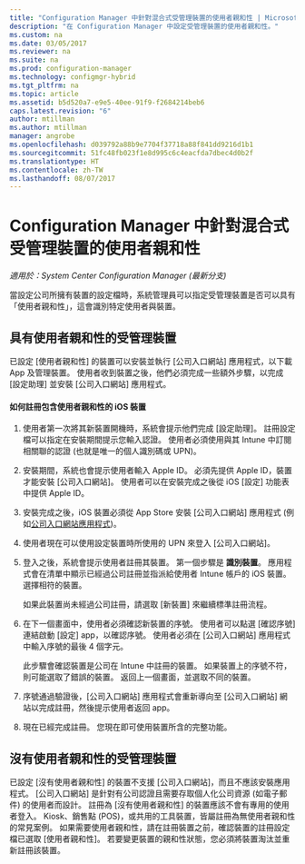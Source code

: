 ```yaml
---
title: "Configuration Manager 中針對混合式受管理裝置的使用者親和性 | Microsoft Docs"
description: "在 Configuration Manager 中設定受管理裝置的使用者親和性。"
ms.custom: na
ms.date: 03/05/2017
ms.reviewer: na
ms.suite: na
ms.prod: configuration-manager
ms.technology: configmgr-hybrid
ms.tgt_pltfrm: na
ms.topic: article
ms.assetid: b5d520a7-e9e5-40ee-91f9-f2684214beb6
caps.latest.revision: "6"
author: mtillman
ms.author: mtillman
manager: angrobe
ms.openlocfilehash: d039792a88b9e7704f37718a88f841dd9216d1b1
ms.sourcegitcommit: 51fc48fb023f1e8d995c6c4eacfda7dbec4d0b2f
ms.translationtype: HT
ms.contentlocale: zh-TW
ms.lasthandoff: 08/07/2017
---
```

# <a name="user-affinity-for-hybrid-managed-devices-in-configuration-manager"></a>Configuration Manager 中針對混合式受管理裝置的使用者親和性

*適用於：System Center Configuration Manager (最新分支)*

當設定公司所擁有裝置的設定檔時，系統管理員可以指定受管理裝置是否可以具有「使用者親和性」，這會識別特定使用者與裝置。  

##  <a name="BKMK_iOSCP"></a> 具有使用者親和性的受管理裝置  
 已設定 [使用者親和性] 的裝置可以安裝並執行 [公司入口網站] 應用程式，以下載 App 及管理裝置。 使用者收到裝置之後，他們必須完成一些額外步驟，以完成 [設定助理] 並安裝 [公司入口網站] 應用程式。  

#### <a name="how-to-enroll-ios-devices-with-user-affinity"></a>如何註冊包含使用者親和性的 iOS 裝置  

1.  使用者第一次將其新裝置開機時，系統會提示他們完成 [設定助理]。 註冊設定檔可以指定在安裝期間提示您輸入認證。 使用者必須使用與其 Intune 中訂閱相關聯的認證 (也就是唯一的個人識別碼或 UPN)。  

2.  安裝期間，系統也會提示使用者輸入 Apple ID。 必須先提供 Apple ID，裝置才能安裝 [公司入口網站]。 使用者可以在安裝完成之後從 iOS [設定] 功能表中提供 Apple ID。  

3.  安裝完成之後，iOS 裝置必須從 App Store 安裝 [公司入口網站] 應用程式 (例如[公司入口網站應用程式](https://itunes.apple.com/us/app/id719171358))。  

4.  使用者現在可以使用設定裝置時所使用的 UPN 來登入 [公司入口網站]。  

5.  登入之後，系統會提示使用者註冊其裝置。 第一個步驟是 **識別裝置**。 應用程式會在清單中顯示已經過公司註冊並指派給使用者 Intune 帳戶的 iOS 裝置。 選擇相符的裝置。  

     如果此裝置尚未經過公司註冊，請選取 [新裝置] 來繼續標準註冊流程。  

6.  在下一個畫面中，使用者必須確認新裝置的序號。 使用者可以點選 [確認序號] 連結啟動 [設定] app，以確認序號。 使用者必須在 [公司入口網站] 應用程式中輸入序號的最後 4 個字元。  

     此步驟會確認裝置是公司在 Intune 中註冊的裝置。 如果裝置上的序號不符，則可能選取了錯誤的裝置。 返回上一個畫面，並選取不同的裝置。  

7.  序號通過驗證後，[公司入口網站] 應用程式會重新導向至 [公司入口網站] 網站以完成註冊，然後提示使用者返回 app。  

8.  現在已經完成註冊。 您現在即可使用裝置所含的完整功能。  

##  <a name="BKMK_noUA"></a> 沒有使用者親和性的受管理裝置  
 已設定 [沒有使用者親和性] 的裝置不支援 [公司入口網站]，而且不應該安裝應用程式。 [公司入口網站] 是針對有公司認證且需要存取個人化公司資源 (如電子郵件) 的使用者而設計。 註冊為 [沒有使用者親和性] 的裝置應該不會有專用的使用者登入。 Kiosk、銷售點 (POS)，或共用的工具裝置，皆屬註冊為無使用者親和性的常見案例。 如果需要使用者親和性，請在註冊裝置之前，確認裝置的註冊設定檔已選取 [使用者親和性]。 若要變更裝置的親和性狀態，您必須將裝置淘汰並重新註冊該裝置。
